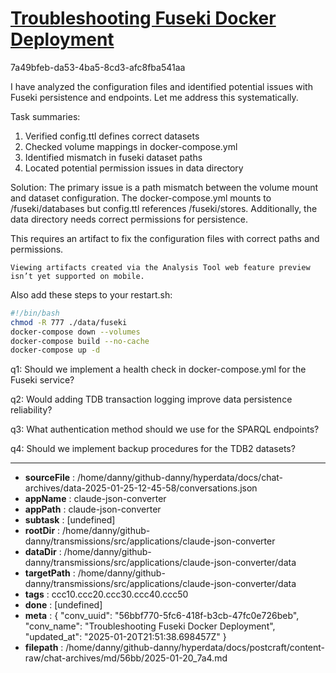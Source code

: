 # [Troubleshooting Fuseki Docker Deployment](https://claude.ai/chat/56bbf770-5fc6-418f-b3cb-47fc0e726beb)

7a49bfeb-da53-4ba5-8cd3-afc8fba541aa

 I have analyzed the configuration files and identified potential issues with Fuseki persistence and endpoints. Let me address this systematically.

Task summaries:
1. Verified config.ttl defines correct datasets
2. Checked volume mappings in docker-compose.yml
3. Identified mismatch in fuseki dataset paths
4. Located potential permission issues in data directory

Solution:
The primary issue is a path mismatch between the volume mount and dataset configuration. The docker-compose.yml mounts to /fuseki/databases but config.ttl references /fuseki/stores. Additionally, the data directory needs correct permissions for persistence.

<antThinking>This requires an artifact to fix the configuration files with correct paths and permissions.</antThinking>
```
Viewing artifacts created via the Analysis Tool web feature preview isn’t yet supported on mobile.
```



Also add these steps to your restart.sh:
```bash
#!/bin/bash
chmod -R 777 ./data/fuseki
docker-compose down --volumes
docker-compose build --no-cache
docker-compose up -d
```

q1: Should we implement a health check in docker-compose.yml for the Fuseki service?

q2: Would adding TDB transaction logging improve data persistence reliability?

q3: What authentication method should we use for the SPARQL endpoints?

q4: Should we implement backup procedures for the TDB2 datasets?

---

* **sourceFile** : /home/danny/github-danny/hyperdata/docs/chat-archives/data-2025-01-25-12-45-58/conversations.json
* **appName** : claude-json-converter
* **appPath** : claude-json-converter
* **subtask** : [undefined]
* **rootDir** : /home/danny/github-danny/transmissions/src/applications/claude-json-converter
* **dataDir** : /home/danny/github-danny/transmissions/src/applications/claude-json-converter/data
* **targetPath** : /home/danny/github-danny/transmissions/src/applications/claude-json-converter/data
* **tags** : ccc10.ccc20.ccc30.ccc40.ccc50
* **done** : [undefined]
* **meta** : {
  "conv_uuid": "56bbf770-5fc6-418f-b3cb-47fc0e726beb",
  "conv_name": "Troubleshooting Fuseki Docker Deployment",
  "updated_at": "2025-01-20T21:51:38.698457Z"
}
* **filepath** : /home/danny/github-danny/hyperdata/docs/postcraft/content-raw/chat-archives/md/56bb/2025-01-20_7a4.md